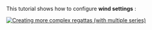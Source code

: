 This tutorial shows how to configure **wind settings** :

[![Creating more complex regattas (with multiple series)](https://i.vimeocdn.com/video/1011532573-a72305c16fcb48b67ff30dd60ffb19612a7dc407c852424da37cd49cdc238351-d?f=webp&region=us)](https://vimeo.com/488860317)